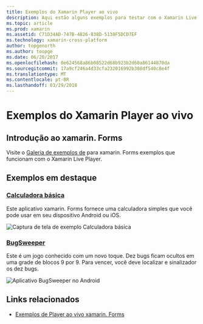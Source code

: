 ```yaml
---
title: Exemplos do Xamarin Player ao vivo
description: Aqui estão alguns exemplos para testar com o Xamarin Live Player.
ms.topic: article
ms.prod: xamarin
ms.assetid: C71D34AD-747B-4826-838D-5138F5DCD7EF
ms.technology: xamarin-cross-platform
author: topgenorth
ms.author: toopge
ms.date: 06/20/2017
ms.openlocfilehash: 0e624568a86b08522d68b923b2d60a86144870da
ms.sourcegitcommit: 17a9cf246a4d33cfa232016992b308df540c8e4f
ms.translationtype: MT
ms.contentlocale: pt-BR
ms.lasthandoff: 03/29/2018
---
```

# <a name="xamarin-live-player-samples"></a>Exemplos do Xamarin Player ao vivo

## <a name="get-started-with-xamarinforms"></a>Introdução ao xamarin. Forms

Visite o [Galeria de exemplos de](https://developer.xamarin.com/samples/xamarin-live-player/all/) para xamarin. Forms exemplos que funcionam com o Xamarin Live Player.

## <a name="featured-samples"></a>Exemplos em destaque

### <a name="basic-calculatorhttpsdeveloperxamarincomsamplesmobileliveplayerbasiccalculator"></a>[Calculadora básica](https://developer.xamarin.com/samples/mobile/LivePlayer/BasicCalculator/)

Este aplicativo xamarin. Forms fornece uma calculadora simples que você pode usar em seu dispositivo Android ou iOS.

![Captura de tela de exemplo Calculadora básica](samples-images/basic-calculator-sml.png)

### <a name="bugsweeperhttpsdeveloperxamarincomsamplesmobileliveplayerbugsweeperlp"></a>[BugSweeper](https://developer.xamarin.com/samples/mobile/LivePlayer/BugSweeperLP/)

Este é um jogo conhecido com um novo toque. Dez bugs ficam ocultos em uma grade de blocos 9 por 9. Para vencer, você deve localizar e sinalizador os dez bugs.

![Aplicativo BugSweeper no Android](samples-images/bugsweeper-sml.png)



## <a name="related-links"></a>Links relacionados

- [Exemplos de Player ao vivo xamarin. Forms](https://developer.xamarin.com/samples/xamarin-live-player/all/)
